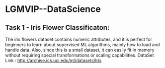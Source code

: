# LGMVIP--DataScience





## Task 1 - Iris Flower Classificaton:
   The iris flowers dataset contains numeric attributes, and it is perfect for beginners to learn about supervised ML algorithms,
   mainly how to load and handle data. Also, since this is a small dataset, it can easily fit in memory without requiring special 
   transformations or scaling capabilities.
                       DataSet Link : http://archive.ics.uci.edu/ml/datasets/Iris
